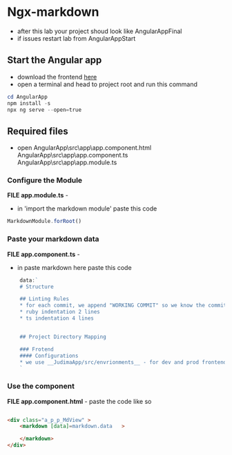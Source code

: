
# Ngx-markdown
* after this lab your project shoud look like AngularAppFinal
* if issues restart lab from AngularAppStart

## Start the Angular app
* download the frontend [here](https://downgit.github.io/#/home?url=https://github.com/WindMillCode/Facebook_Project/tree/master/AngularApp)
* open a terminal and head to project root and run this command
```ps1
cd AngularApp
npm install -s
npx ng serve --open=true
```


## Required files
* open
AngularApp\src\app\app.component.html
AngularApp\src\app\app.component.ts
AngularApp\src\app\app.module.ts


### Configure the Module

__FILE app.module.ts__ -

* in 'import the markdown module' paste this code
```ts
MarkdownModule.forRoot()
```

### Paste your markdown data
__FILE app.component.ts__ -

* in paste markdown here paste this code

```ts
	data:`
	# Structure

	## Linting Rules
	* for each commit, we append "WORKING COMMIT" so we know the commit is free of bugs
	* ruby indentation 2 lines
	* ts indentation 4 lines


	## Project Directory Mapping

	### Frotend
	#### Configurations
	* we use __JudimaApp/src/envrionments__ - for dev and prod frontend configurations we includes configuations for features in the app
	`
```

### Use the component

__FILE app.component.html__ -
paste the code like so
```html

<div class="a_p_p_MdView" >
    <markdown [data]=markdown.data   >

    </markdown>
</div>

```